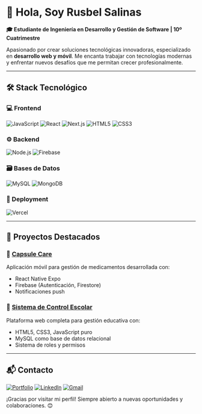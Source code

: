 # 👋 Hola, Soy Rusbel Salinas 

**🎓 Estudiante de Ingeniería en Desarrollo y Gestión de Software | 10º Cuatrimestre**

Apasionado por crear soluciones tecnológicas innovadoras, especializado en **desarrollo web y móvil**. Me encanta trabajar con tecnologías modernas y enfrentar nuevos desafíos que me permitan crecer profesionalmente.

---

## 🛠️ Stack Tecnológico

### 💻 Frontend
![JavaScript](https://img.shields.io/badge/-JavaScript-F7DF1E?style=for-the-badge&logo=javascript&logoColor=black)
![React](https://img.shields.io/badge/-React-61DAFB?style=for-the-badge&logo=react&logoColor=black)
![Next.js](https://img.shields.io/badge/-Next.js-000000?style=for-the-badge&logo=next.js&logoColor=white)
![HTML5](https://img.shields.io/badge/-HTML5-E34F26?style=for-the-badge&logo=html5&logoColor=white)
![CSS3](https://img.shields.io/badge/-CSS3-1572B6?style=for-the-badge&logo=css3&logoColor=white)

### ⚙️ Backend
![Node.js](https://img.shields.io/badge/-Node.js-339933?style=for-the-badge&logo=node.js&logoColor=white)
![Firebase](https://img.shields.io/badge/-Firebase-FFCA28?style=for-the-badge&logo=firebase&logoColor=black)

### 🗃️ Bases de Datos
![MySQL](https://img.shields.io/badge/-MySQL-4479A1?style=for-the-badge&logo=mysql&logoColor=white)
![MongoDB](https://img.shields.io/badge/-MongoDB-47A248?style=for-the-badge&logo=mongodb&logoColor=white)

### 🚀 Deployment
![Vercel](https://img.shields.io/badge/-Vercel-000000?style=for-the-badge&logo=vercel&logoColor=white)

---

## 🌟 Proyectos Destacados

### 🏥 [Capsule Care](https://github.com/rusbelteclas/capsule-care)
Aplicación móvil para gestión de medicamentos desarrollada con:
- React Native Expo
- Firebase (Autenticación, Firestore)
- Notificaciones push

### 🏫 [Sistema de Control Escolar](https://github.com/rusbelteclas/control-escolar)
Plataforma web completa para gestión educativa con:
- HTML5, CSS3, JavaScript puro
- MySQL como base de datos relacional
- Sistema de roles y permisos

---

## 📬 Contacto

[![Portfolio](https://img.shields.io/badge/-Portfolio-000000?style=for-the-badge)](https://portfolio-rusbel-salinas.vercel.app/)
[![LinkedIn](https://img.shields.io/badge/-LinkedIn-0077B5?style=for-the-badge&logo=linkedin&logoColor=white)](https://www.linkedin.com/in/rusbel-salinas)
[![Gmail](https://img.shields.io/badge/-Gmail-D14836?style=for-the-badge&logo=gmail&logoColor=white)](mailto:rusbelteclas559@gmail.com)

¡Gracias por visitar mi perfil! Siempre abierto a nuevas oportunidades y colaboraciones. 😊
